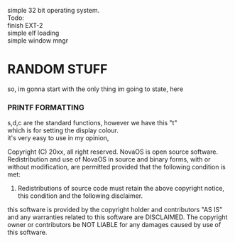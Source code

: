 simple 32 bit operating system. <br>
Todo: <br>
finish EXT-2<br>
simple elf loading<br>
simple window mngr<br>

<h1>RANDOM STUFF</h1>
<p>
	so, im gonna start with the only thing im going to state, here<br>
	<h3>PRINTF FORMATTING</h3>
	s,d,c are the standard functions, however we have this "t"<br>
	which is for setting the display colour.<br>
	it's very easy to use in my opinion,<br>
</p>

Copyright (C) 20xx, all right reserved.
NovaOS is open source software. Redistribution and use of NovaOS in
source and binary forms, with or without modification, are permitted provided
that the following condition is met:

1. Redistributions of source code must retain the above copyright notice,
   this condition and the following disclaimer.

this software is provided by the copyright holder and contributors "AS IS"
and any warranties related to this software are DISCLAIMED.
The copyright owner or contributors be NOT LIABLE for any damages caused
by use of this software.
